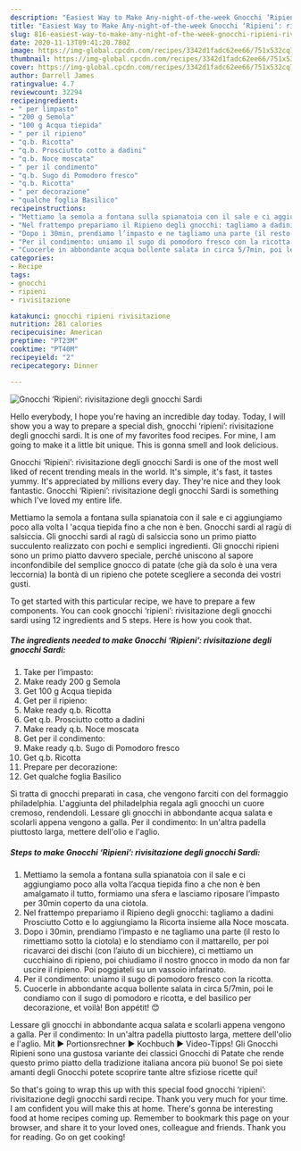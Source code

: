 ```yaml
---
description: "Easiest Way to Make Any-night-of-the-week Gnocchi ‘Ripieni’: rivisitazione degli gnocchi Sardi"
title: "Easiest Way to Make Any-night-of-the-week Gnocchi ‘Ripieni’: rivisitazione degli gnocchi Sardi"
slug: 816-easiest-way-to-make-any-night-of-the-week-gnocchi-ripieni-rivisitazione-degli-gnocchi-sardi
date: 2020-11-13T09:41:20.780Z
image: https://img-global.cpcdn.com/recipes/3342d1fadc62ee66/751x532cq70/gnocchi-ripieni-rivisitazione-degli-gnocchi-sardi-recipe-main-photo.jpg
thumbnail: https://img-global.cpcdn.com/recipes/3342d1fadc62ee66/751x532cq70/gnocchi-ripieni-rivisitazione-degli-gnocchi-sardi-recipe-main-photo.jpg
cover: https://img-global.cpcdn.com/recipes/3342d1fadc62ee66/751x532cq70/gnocchi-ripieni-rivisitazione-degli-gnocchi-sardi-recipe-main-photo.jpg
author: Darrell James
ratingvalue: 4.7
reviewcount: 32294
recipeingredient:
- " per limpasto"
- "200 g Semola"
- "100 g Acqua tiepida"
- " per il ripieno"
- "q.b. Ricotta"
- "q.b. Prosciutto cotto a dadini"
- "q.b. Noce moscata"
- " per il condimento"
- "q.b. Sugo di Pomodoro fresco"
- "q.b. Ricotta"
- " per decorazione"
- "qualche foglia Basilico"
recipeinstructions:
- "Mettiamo la semola a fontana sulla spianatoia con il sale e ci aggiungiamo poco alla volta l’acqua tiepida fino a che non è ben amalgamato il tutto, formiamo una sfera e lasciamo riposare l’impasto per 30min coperto da una ciotola."
- "Nel frattempo prepariamo il Ripieno degli gnocchi: tagliamo a dadini Prosciutto Cotto e lo aggiungiamo la Ricorta insieme alla Noce moscata."
- "Dopo i 30min, prendiamo l’impasto e ne tagliamo una parte (il resto lo rimettiamo sotto la ciotola) e lo stendiamo con il mattarello, per poi ricavarci dei dischi (con l’aiuto di un bicchiere), ci mettiamo un cucchiaino di ripieno, poi chiudiamo il nostro gnocco in modo da non far uscire il ripieno. Poi poggiateli su un vassoio infarinato."
- "Per il condimento: uniamo il sugo di pomodoro fresco con la ricotta."
- "Cuocerle in abbondante acqua bollente salata in circa 5/7min, poi le condiamo con il sugo di pomodoro e ricotta, e del basilico per decorazione, et voilà! Bon appétit! 😊"
categories:
- Recipe
tags:
- gnocchi
- ripieni
- rivisitazione

katakunci: gnocchi ripieni rivisitazione 
nutrition: 281 calories
recipecuisine: American
preptime: "PT23M"
cooktime: "PT40M"
recipeyield: "2"
recipecategory: Dinner

---
```



![Gnocchi ‘Ripieni’: rivisitazione degli gnocchi Sardi](https://img-global.cpcdn.com/recipes/3342d1fadc62ee66/751x532cq70/gnocchi-ripieni-rivisitazione-degli-gnocchi-sardi-recipe-main-photo.jpg)

Hello everybody, I hope you're having an incredible day today. Today, I will show you a way to prepare a special dish, gnocchi ‘ripieni’: rivisitazione degli gnocchi sardi. It is one of my favorites food recipes. For mine, I am going to make it a little bit unique. This is gonna smell and look delicious.

Gnocchi ‘Ripieni’: rivisitazione degli gnocchi Sardi is one of the most well liked of recent trending meals in the world. It's simple, it's fast, it tastes yummy. It's appreciated by millions every day. They're nice and they look fantastic. Gnocchi ‘Ripieni’: rivisitazione degli gnocchi Sardi is something which I've loved my entire life.

Mettiamo la semola a fontana sulla spianatoia con il sale e ci aggiungiamo poco alla volta l &#39;acqua tiepida fino a che non è ben. Gnocchi sardi al ragù di salsiccia. Gli gnocchi sardi al ragù di salsiccia sono un primo piatto succulento realizzato con pochi e semplici ingredienti. Gli gnocchi ripieni sono un primo piatto davvero speciale, perché uniscono al sapore inconfondibile del semplice gnocco di patate (che già da solo è una vera leccornia) la bontà di un ripieno che potete scegliere a seconda dei vostri gusti.


To get started with this particular recipe, we have to prepare a few components. You can cook gnocchi ‘ripieni’: rivisitazione degli gnocchi sardi using 12 ingredients and 5 steps. Here is how you cook that.

<!--inarticleads1-->

##### The ingredients needed to make Gnocchi ‘Ripieni’: rivisitazione degli gnocchi Sardi:

1. Take  per l’impasto:
1. Make ready 200 g Semola
1. Get 100 g Acqua tiepida
1. Get  per il ripieno:
1. Make ready q.b. Ricotta
1. Get q.b. Prosciutto cotto a dadini
1. Make ready q.b. Noce moscata
1. Get  per il condimento:
1. Make ready q.b. Sugo di Pomodoro fresco
1. Get q.b. Ricotta
1. Prepare  per decorazione:
1. Get qualche foglia Basilico


Si tratta di gnocchi preparati in casa, che vengono farciti con del formaggio philadelphia. L&#39;aggiunta del philadelphia regala agli gnocchi un cuore cremoso, rendendoli. Lessare gli gnocchi in abbondante acqua salata e scolarli appena vengono a galla. Per il condimento: In un&#39;altra padella piuttosto larga, mettere dell&#39;olio e l&#39;aglio. 

<!--inarticleads2-->

##### Steps to make Gnocchi ‘Ripieni’: rivisitazione degli gnocchi Sardi:

1. Mettiamo la semola a fontana sulla spianatoia con il sale e ci aggiungiamo poco alla volta l’acqua tiepida fino a che non è ben amalgamato il tutto, formiamo una sfera e lasciamo riposare l’impasto per 30min coperto da una ciotola.
1. Nel frattempo prepariamo il Ripieno degli gnocchi: tagliamo a dadini Prosciutto Cotto e lo aggiungiamo la Ricorta insieme alla Noce moscata.
1. Dopo i 30min, prendiamo l’impasto e ne tagliamo una parte (il resto lo rimettiamo sotto la ciotola) e lo stendiamo con il mattarello, per poi ricavarci dei dischi (con l’aiuto di un bicchiere), ci mettiamo un cucchiaino di ripieno, poi chiudiamo il nostro gnocco in modo da non far uscire il ripieno. Poi poggiateli su un vassoio infarinato.
1. Per il condimento: uniamo il sugo di pomodoro fresco con la ricotta.
1. Cuocerle in abbondante acqua bollente salata in circa 5/7min, poi le condiamo con il sugo di pomodoro e ricotta, e del basilico per decorazione, et voilà! Bon appétit! 😊


Lessare gli gnocchi in abbondante acqua salata e scolarli appena vengono a galla. Per il condimento: In un&#39;altra padella piuttosto larga, mettere dell&#39;olio e l&#39;aglio. Mit ► Portionsrechner ► Kochbuch ► Video-Tipps! Gli Gnocchi Ripieni sono una gustosa variante dei classici Gnocchi di Patate che rende questo primo piatto della tradizione italiana ancora più buono! Se poi siete amanti degli Gnocchi potete scoprire tante altre sfiziose ricette qui! 

So that's going to wrap this up with this special food gnocchi ‘ripieni’: rivisitazione degli gnocchi sardi recipe. Thank you very much for your time. I am confident you will make this at home. There's gonna be interesting food at home recipes coming up. Remember to bookmark this page on your browser, and share it to your loved ones, colleague and friends. Thank you for reading. Go on get cooking!
